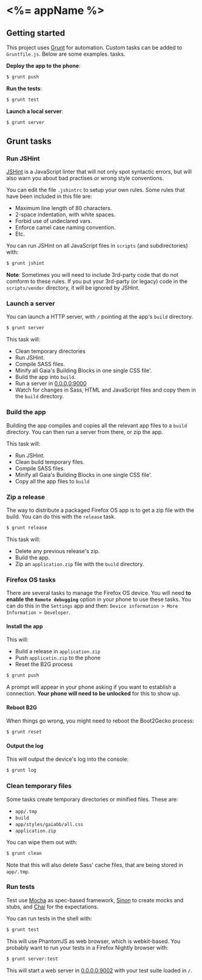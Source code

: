 # <%= appName %>

## Getting started

This project uses [Grunt](http://www.gruntjs.com) for automation. Custom
tasks can be added to `Gruntfile.js`. Below are some examples.
tasks.

**Deploy the app to the phone**:

```bash
$ grunt push
```

**Run the tests**:

```bash
$ grunt test
```

**Launch a local server**:

```bash
$ grunt server
```

## Grunt tasks

### Run JSHint

[JSHint](http://www.jshint.com) is a JavaScript linter that will not
only spot syntactic errors, but will also warn you about bad practises
or wrong style conventions.

You can edit the file `.jshintrc` to setup your own rules. Some rules
that have been included in this file are:

- Maximum line length of 80 characters.
- 2-space indentation, with white spaces.
- Forbid use of undeclared vars.
- Enforce camel case naming convention.
- Etc.

You can run JSHint on all JavaScript files in `scripts` (and
subdirectories) with:

```bash
$ grunt jshint
```

**Note**: Sometimes you will need to include 3rd-party code that do not
comform to these rules. If you put your 3rd-party (or legacy) code in
the `scripts/vendor` directory, it will be ignored by JSHint.

### Launch a server

You can launch a HTTP server, with `/` pointing at the app's `build`
directory.

```bash
$ grunt server
```

This task will:

  - Clean temporary directories
  - Run JSHint.
  - Compile SASS files.
  - Minify all Gaia's Building Blocks in one single CSS file'.
  - Build the app into `build`.
  - Run a server in [0.0.0.0:9000](http://0.0.0.0:9000)
  - Watch for changes in Sass, HTML and JavaScript files and copy
    them in the `build` directory.

### Build the app

Building the app compiles and copies all the relevant app files to
a `build` directory. You can then run a server from there, or zip the
app.

This task will:

- Run JSHint.
- Clean build temporary files.
- Compile SASS files.
- Minify all Gaia's Building Blocks in one single CSS file'.
- Copy all the app files to `build`


### Zip a release

The way to distribute a packaged Firefox OS app is to get a zip file
with the build. You can do this with the `release` task.

```bash
$ grunt release
```

This task will:

- Delete any previous release's zip.
- Build the app.
- Zip an `application.zip` file with the `build` directory.

### Firefox OS tasks

There are several tasks to manage the Firefox OS device. You will need
**to enable the `Remote debugging`** option in your phone to use these
tasks. You can do this in the `Settings` app and then: `Device
information > More Information > Developer`.

#### Install the app

This will:

- Build a release in `application.zip`
- Push `applicatin.zip` to the phone
- Reset the B2G process

```bash
$ grunt push
```

A prompt will appear in your phone asking if you want to establish
a connection. **Your phone will need to be unlocked** for this to show
up.

#### Reboot B2G

When things go wrong, you might need to reboot the Boot2Gecko process:

```bash
$ grunt reset
```

#### Output the log

This will output the device's log into the console:

```bash
$ grunt log
```

### Clean temporary files

Some tasks create temporary directories or minified files. These are:

- `app/.tmp`
- `build`
- `app/styles/gaiabb/all.css`
- `application.zip`

You can wipe them out with:

```bash
$ grunt clean
```

Note that this will also delete Sass' cache files, that are being stored
in `app/.tmp`.

### Run tests

Test use [Mocha](http://visionmedia.github.io/mocha/) as spec-based
framework, [Sinon](http://www.sinonjs.org) to create mocks and stubs,
and [Chai](http://www.chaijs.com/) for the expectations.

You can run tests in the shell with:

```bash
$ grunt test
```

This will use PhantomJS as web browser, which is webkit-based. You
probably want to run your tests in a Firefox Nightly browser with:

```bash
$ grunt server:test
```

This will start a web server in [0.0.0.0:9002](0.0.0.0:9002) with your
test suite loaded in `/`.

